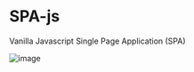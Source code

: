 # SPA-js
Vanilla Javascript Single Page Application (SPA)

![image](https://user-images.githubusercontent.com/26413981/84099166-9b2d0f00-a9ce-11ea-8d2b-5aecf34f808e.png)
